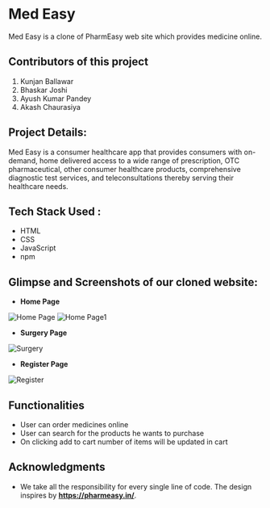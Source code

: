 # Med Easy
Med Easy is a clone of PharmEasy web site which provides medicine online.
## Contributors of this project

1. Kunjan Ballawar
2. Bhaskar Joshi
3. Ayush Kumar Pandey
4. Akash Chaurasiya

## Project Details:

Med Easy is a consumer healthcare app that provides consumers with on-demand, home delivered access to a wide range of prescription, OTC pharmaceutical, other consumer healthcare products, comprehensive diagnostic test services, and teleconsultations thereby serving their healthcare needs.


## Tech Stack Used :

- HTML
- CSS
- JavaScript
- npm

## Glimpse and Screenshots of our cloned website:

- **Home Page**

![Home Page](https://i.postimg.cc/PqBn7mYG/home-page.png)
![Home Page1](https://i.postimg.cc/jdZ0TVP4/home2.png)

- **Surgery Page**

![Surgery](https://i.postimg.cc/Wb2LxpF4/surgery.png)

- **Register Page**

![Register](https://i.postimg.cc/5ymcjTG1/register.png)

## Functionalities
- User can order medicines online
- User can search for the products he wants to purchase
- On clicking add to cart number of items will be updated in cart

## Acknowledgments
- We take all the responsibility for every single line of code. The design inspires by **https://pharmeasy.in/**.

